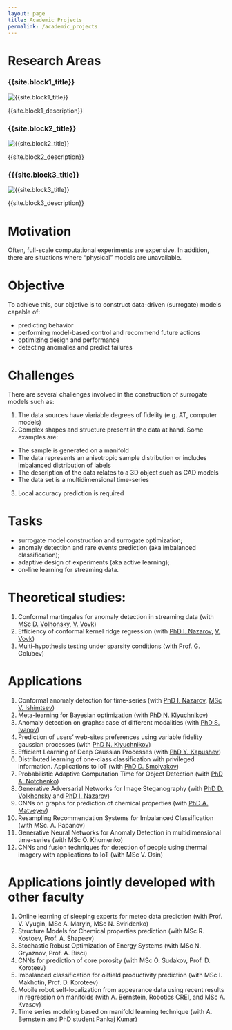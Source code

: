 ```yaml
---
layout: page
title: Academic Projects
permalink: /academic_projects
---
```


<h1>Research Areas</h1>
  <div class="user">
    <div class="tech">
      <h3>{{site.block1_title}}</h3>
      <img alt="{{site.block1_title}}" src="{{ "/assets/img/adase_1.png" | prepend: site.baseurl }}" />
      <p>{{site.block1_description}}</p>
    </div>
    <div class="tech">
      <h3>{{site.block2_title}}</h3>
      <img alt="{{site.block2_title}}" src="{{ "/assets/img/adase_2.png" | prepend: site.baseurl }}" />
      <p>{{site.block2_description}}</p>
    </div>
    <div class="tech">
      <h3>{{{site.block3_title}}</h3>
      <img alt="{{site.block3_title}}" src="{{ "/assets/img/adase_3.png" | prepend: site.baseurl }}" />
      <p>{{site.block3_description}}</p>
    </div>
</div>

# Motivation
Often, full-scale computational experiments are expensive. In addition, there are situations where “physical” models are unavailable.

# Objective
To achieve this, our objetive is to construct data-driven (surrogate) models capable of:
- predicting behavior
- performing model-based control and recommend future actions
- optimizing design and performance
- detecting anomalies and predict failures

# Challenges
There are several challenges involved in the construction of surrogate models such as:
1. The data sources have viariable degrees of fidelity (e.g. AT, computer models)
2. Complex shapes and structure present in the data at hand. Some examples are:
- The sample is generated on a manifold
- The data represents an anisotropic sample distribution or includes imbalanced distribution of labels
- The description of the data relates to a 3D object such as CAD models
- The data set is a multidimensional time-series
3. Local accuracy prediction is required

# Tasks
- surrogate model construction and surrogate optimization;
- anomaly detection and rare events prediction (aka imbalanced classification);
- adaptive design of experiments (aka active learning);
- on-line learning for streaming data.

# Theoretical studies:
1. Conformal martingales for anomaly detection in streaming data (with [MSc D. Volhonsky](/staff/DenisVolkhonsky), [V. Vovk](http://www.vovk.net/))
2. Efficiency of conformal kernel ridge regression (with [PhD I. Nazarov](/staff/IvanNazarov), [V. Vovk](http://www.vovk.net/))
3. Multi-hypothesis testing under sparsity conditions (with Prof. G. Golubev)

# Applications
1. Conformal anomaly detection for time-series (with [PhD I. Nazarov](/staff/IvanNazarov), [MSc V. Ishimtsev](/staff/VladislavIshimtsev))
2. Meta-learning for Bayesian optimization (with [PhD N. Klyuchnikov](/staff/NikitaKlyuchnikov))
3. Anomaly detection on graphs: case of different modalities (with [PhD S. Ivanov](/stuff/SergeyIvanov))
4. Prediction of users’ web-sites preferences using variable fidelity gaussian processes (with [PhD N. Klyuchnikov](/staff/NikitaKlyuchnikov))
5. Efficient Learning of Deep Gaussian Processes (with [PhD Y. Kapushev](/staff/YermekKapushev))
6. Distributed learning of one-class classification with privileged information. Applications to IoT (with [PhD D. Smolyakov](/staff/DmitrySmolyakov))
7. Probabilistic Adaptive Computation Time for Object Detection (with [PhD A. Notchenko](/staff/AlexanderNotchenko))
8. Generative Adversarial Networks for Image Steganography (with [PhD D. Volkhonsky](/staff/DenisVolkhonsky) and [PhD I. Nazarov](/staff/IvanNazarov))
9. CNNs on graphs for prediction of chemical properties (with [PhD A. Matveyev](/staff/AlbertMatveyev))
10. Resampling Recommendation Systems for Imbalanced Classification (with MSc. A. Papanov)
11. Generative Neural Networks for Anomaly Detection in multidimensional time-series (with MSc O. Khomenko)
12. CNNs and fusion techniques for detection of people using thermal imagery with applications to IoT (with MSc V. Osin)


# Applications jointly developed with other faculty
1. Online learning of sleeping experts for meteo data prediction (with Prof. V. Vyugin, MSc A. Maryin, MSc N. Sviridenko)
2. Structure Models for Chemical properties prediction (with MSc R. Kostoev, Prof. A. Shapeev)
3. Stochastic Robust Optimization of Energy Systems (with MSc N. Gryaznov, Prof. A. Bisci)
4. CNNs for prediction of core porosity (with MSc O. Sudakov, Prof. D. Koroteev)
5. Imbalanced classification for oilfield productivity prediction (with MSc I. Makhotin, Prof. D. Koroteev)
6. Mobile robot self-localization from appearance data using recent results in regression on manifolds (with A. Bernstein, Robotics CREI, and MSc A. Kvasov)
7. Time series modeling based on manifold learning technique (with A. Bernstein and PhD student Pankaj Kumar)
